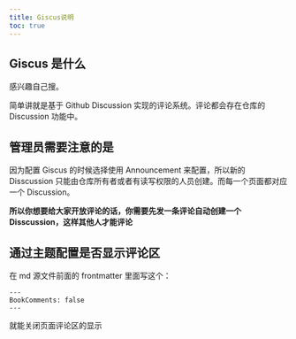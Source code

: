 ```yaml
---
title: Giscus说明
toc: true
---
```


## Giscus 是什么

感兴趣自己搜。

简单讲就是基于 Github Discussion 实现的评论系统。评论都会存在仓库的 Discussion 功能中。

## 管理员需要注意的是

因为配置 Giscus 的时候选择使用 Announcement 来配置，所以新的 Disscussion 只能由仓库所有者或者有读写权限的人员创建。而每一个页面都对应一个 Discussion。

**所以你想要给大家开放评论的话，你需要先发一条评论自动创建一个 Disscussion，这样其他人才能评论**

## 通过主题配置是否显示评论区

在 md 源文件前面的 frontmatter 里面写这个：
```
---
BookComments: false
---
```

就能关闭页面评论区的显示